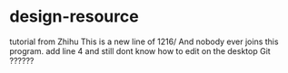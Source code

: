 # design-resource
tutorial from Zhihu
This is a new line of 1216/ And nobody ever joins this program. 
add line 4 and still dont know how to edit on the desktop Git
??????
